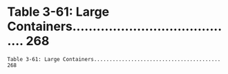 # Table 3-61: Large Containers......................................... 268

```
Table 3-61: Large Containers......................................... 268
```
